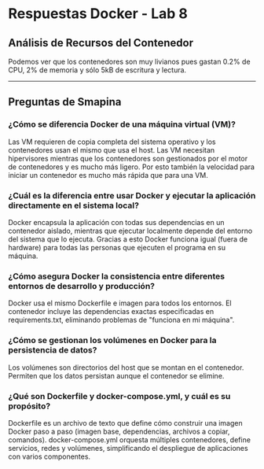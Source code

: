 # Respuestas Docker - Lab 8

## Análisis de Recursos del Contenedor


Podemos ver que los contenedores son muy livianos pues gastan 0.2% de CPU, 2% de memoria y sólo 5kB de escritura y lectura.

---

## Preguntas de Smapina

### ¿Cómo se diferencia Docker de una máquina virtual (VM)?

Las VM requieren de copia completa del sistema operativo y los contenedores usan el mismo que usa el host. Las VM necesitan hipervisores mientras que los contenedores son gestionados por el motor de contenedores y es mucho más ligero. Por esto también la velocidad para iniciar un contenedor es mucho más rápida que para una VM.

### ¿Cuál es la diferencia entre usar Docker y ejecutar la aplicación directamente en el sistema local?

Docker encapsula la aplicación con todas sus dependencias en un contenedor aislado, mientras que ejecutar localmente depende del entorno del sistema que lo ejecuta. Gracias a esto Docker funciona igual (fuera de hardware) para todas las personas que ejecuten el programa en su máquina.

### ¿Cómo asegura Docker la consistencia entre diferentes entornos de desarrollo y producción?

Docker usa el mismo Dockerfile e imagen para todos los entornos. El contenedor incluye las dependencias exactas especificadas en requirements.txt, eliminando problemas de "funciona en mi máquina".

### ¿Cómo se gestionan los volúmenes en Docker para la persistencia de datos?

Los volúmenes son directorios del host que se montan en el contenedor. Permiten que los datos persistan aunque el contenedor se elimine.

### ¿Qué son Dockerfile y docker-compose.yml, y cuál es su propósito?

Dockerfile es un archivo de texto que define cómo construir una imagen Docker paso a paso (imagen base, dependencias, archivos a copiar, comandos). docker-compose.yml orquesta múltiples contenedores, define servicios, redes y volúmenes, simplificando el despliegue de aplicaciones con varios componentes.